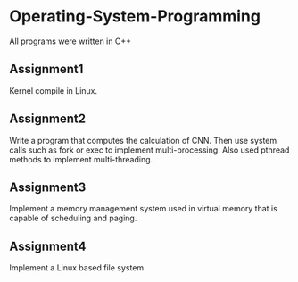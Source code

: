 # Operating-System-Programming
All programs were written in C++

## Assignment1
Kernel compile in Linux.
## Assignment2
Write a program that computes the calculation of CNN. Then use system calls such as fork or exec to implement multi-processing. Also used pthread methods to implement multi-threading.
## Assignment3
Implement a memory management system used in virtual memory that is capable of scheduling and paging.
## Assignment4
Implement a Linux based file system.
